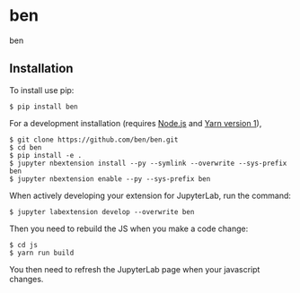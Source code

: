 ben
===============================

ben

Installation
------------

To install use pip:

    $ pip install ben

For a development installation (requires [Node.js](https://nodejs.org) and [Yarn version 1](https://classic.yarnpkg.com/)),

    $ git clone https://github.com/ben/ben.git
    $ cd ben
    $ pip install -e .
    $ jupyter nbextension install --py --symlink --overwrite --sys-prefix ben
    $ jupyter nbextension enable --py --sys-prefix ben

When actively developing your extension for JupyterLab, run the command:

    $ jupyter labextension develop --overwrite ben

Then you need to rebuild the JS when you make a code change:

    $ cd js
    $ yarn run build

You then need to refresh the JupyterLab page when your javascript changes.

